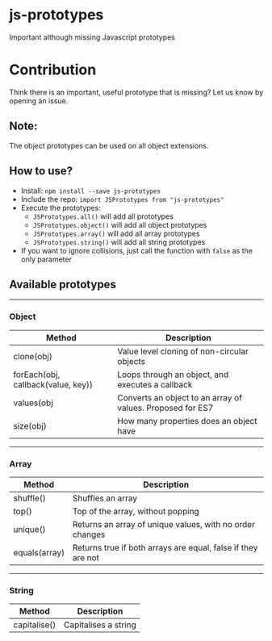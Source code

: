 # js-prototypes
Important although missing Javascript prototypes

# Contribution
Think there is an important, useful prototype that is missing? Let us know by opening an issue.

## Note:
The object prototypes can be used on all object extensions.

## How to use?
- Install: `npm install --save js-prototypes`
- Include the repo: `import JSPrototypes from "js-prototypes"`
- Execute the prototypes:
    - `JSPrototypes.all()` will add all prototypes
    - `JSPrototypes.object()` will add all object prototypes
    - `JSPrototypes.array()` will add all array prototypes
    - `JSPrototypes.string()` will add all string prototypes
- If you want to ignore collisions, just call the function with `false` as the only parameter

## Available prototypes

---

### Object
Method|Description
------|-----------
clone(obj)|Value level cloning of non-circular objects
forEach(obj, callback(value, key))|Loops through an object, and executes a callback
values(obj|Converts an object to an array of values. Proposed for ES7
size(obj)|How many properties does an object have

---

### Array
Method|Description
------|-----------
shuffle()|Shuffles an array
top()|Top of the array, without popping
unique()|Returns an array of unique values, with no order changes
equals(array)|Returns true if both arrays are equal, false if they are not

---

### String
Method|Description
------|-----------
capitalise()|Capitalises a string